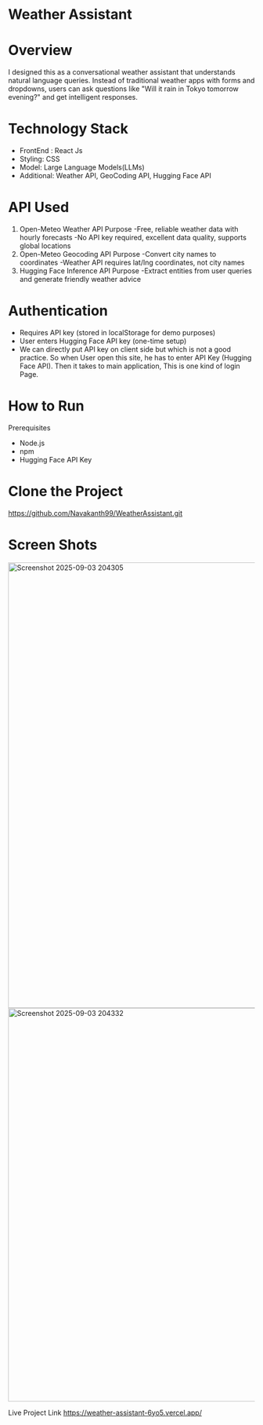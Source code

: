# Weather Assistant
# Overview
I designed this as a conversational weather assistant that understands natural language queries. Instead of traditional weather apps with forms and dropdowns, users can ask questions like "Will it rain in Tokyo tomorrow evening?" and get intelligent responses.

# Technology Stack
 - FrontEnd : React Js
 - Styling: CSS
 - Model: Large Language Models(LLMs)
 - Additional: Weather API, GeoCoding API, Hugging Face API
 
# API Used
1. Open-Meteo Weather API
    Purpose -Free, reliable weather data with hourly forecasts
            -No API key required, excellent data quality, supports global locations
3. Open-Meteo Geocoding API
    Purpose -Convert city names to coordinates
            -Weather API requires lat/lng coordinates, not city names
4. Hugging Face Inference API
   Purpose -Extract entities from user queries and generate friendly weather advice
# Authentication
- Requires API key (stored in localStorage for demo purposes)
- User enters Hugging Face API key (one-time setup)
- We can directly put API key on client side but which is not a good practice.
  So when User open this site, he has to enter API Key (Hugging Face API).
  Then it takes to main application, This is one kind of login Page.
# How to Run
 Prerequisites
 - Node.js
 - npm
 - Hugging Face API Key
# Clone the Project
https://github.com/Navakanth99/WeatherAssistant.git
# Screen Shots
<img width="1883" height="908" alt="Screenshot 2025-09-03 204305" src="https://github.com/user-attachments/assets/426c5879-acec-4b78-96e9-d111ebf19f47" />

<img width="1837" height="802" alt="Screenshot 2025-09-03 204332" src="https://github.com/user-attachments/assets/ed90ccfc-00d8-473d-9ef1-206185c67b58" />

Live Project Link 
https://weather-assistant-6yo5.vercel.app/
